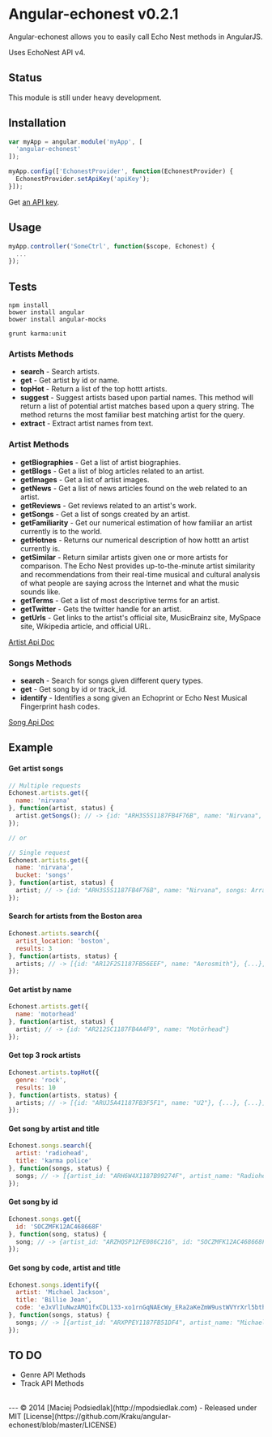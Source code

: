 Angular-echonest v0.2.1
=============

Angular-echonest allows you to easily call Echo Nest methods in AngularJS.

Uses EchoNest API v4.

## Status
This module is still under heavy development.

## Installation
```js
var myApp = angular.module('myApp', [
  'angular-echonest'
]);

myApp.config(['EchonestProvider', function(EchonestProvider) {
  EchonestProvider.setApiKey('apiKey');
}]);
```

Get [an API key](http://developer.echonest.com/docs/v4/#keys).

## Usage
```js
myApp.controller('SomeCtrl', function($scope, Echonest) {
  ...
});
```

## Tests
```
npm install
bower install angular
bower install angular-mocks

grunt karma:unit

```

### Artists Methods
  - **search** - Search artists.
  - **get** - Get artist by id or name.
  - **topHot** - Return a list of the top hottt artists.
  - **suggest** - Suggest artists based upon partial names. This method will return a list of potential artist matches based upon a query string. The method returns the most familiar best matching artist for the query.
  - **extract** - Extract artist names from text.

### Artist Methods
  - **getBiographies** - Get a list of artist biographies.
  - **getBlogs** - Get a list of blog articles related to an artist.
  - **getImages** - Get a list of artist images.
  - **getNews** - Get a list of news articles found on the web related to an artist.
  - **getReviews** - Get reviews related to an artist's work.
  - **getSongs** - Get a list of songs created by an artist.
  - **getFamiliarity** - Get our numerical estimation of how familiar an artist currently is to the world.
  - **getHotnes** - Returns our numerical description of how hottt an artist currently is.
  - **getSimilar** - Return similar artists given one or more artists for comparison. The Echo Nest provides up-to-the-minute artist similarity and recommendations from their real-time musical and cultural analysis of what people are saying across the Internet and what the music sounds like.
  - **getTerms** - Get a list of most descriptive terms for an artist.
  - **getTwitter** - Gets the twitter handle for an artist.
  - **getUrls** - Get links to the artist's official site, MusicBrainz site, MySpace site, Wikipedia article, and official URL.

[Artist Api Doc](http://developer.echonest.com/docs/v4/artist.html)

### Songs Methods
  - **search** - Search for songs given different query types.
  - **get** - Get song by id or track_id.
  - **identify** - Identifies a song given an Echoprint or Echo Nest Musical Fingerprint hash codes.

[Song Api Doc](http://developer.echonest.com/docs/v4/song.html)


## Example
#### Get artist songs
```js
// Multiple requests
Echonest.artists.get({
  name: 'nirvana'
}, function(artist, status) {
  artist.getSongs(); // -> {id: "ARH3S5S1187FB4F76B", name: "Nirvana", songs: Array[15]}
});

// or

// Single request
Echonest.artists.get({
  name: 'nirvana',
  bucket: 'songs'
}, function(artist, status) {
  artist; // -> {id: "ARH3S5S1187FB4F76B", name: "Nirvana", songs: Array[15]}
});
```

#### Search for artists from the Boston area
```js
Echonest.artists.search({ 
  artist_location: 'boston',
  results: 3
}, function(artists, status) {
  artists; // -> [{id: "AR12F2S1187FB56EEF", name: "Aerosmith"}, {...}, {...}]
});
```

#### Get artist by name
```js
Echonest.artists.get({ 
  name: 'motorhead'
}, function(artist, status) {
  artist; // -> {id: "AR212SC1187FB4A4F9", name: "Motörhead"}
});
```

#### Get top 3 rock artists
```js
Echonest.artists.topHot({
  genre: 'rock',
  results: 10
}, function(artists, status) {
  artists; // -> [{id: "ARUJ5A41187FB3F5F1", name: "U2"}, {...}, {...}]
});
```

#### Get song by artist and title
```js
Echonest.songs.search({
  artist: 'radiohead',
  title: 'karma police'
}, function(songs, status) {
  songs; // -> [{artist_id: "ARH6W4X1187B99274F", artist_name: "Radiohead", id: "SOHJOLH12A6310DFE5", title: "Karma Police"}, {...}]
});
```

#### Get song by id
```js
Echonest.songs.get({
  id: 'SOCZMFK12AC468668F'
}, function(song, status) {
  song; // -> {artist_id: "ARZHQSP12FE086C216", id: "SOCZMFK12AC468668F", artist_name: "Wil-Lean", title: "Stay Fly"}
});
```

#### Get song by code, artist and title
```js
Echonest.songs.identify({
  artist: 'Michael Jackson',
  title: 'Billie Jean',
  code: 'eJxVlIuNwzAMQ1fxCDL133-xo1rnGqNAEcWy_ERa2aKeZmW9ustWVYrXrl5bthn_laFkzguNWpklEmoTB74JKYZSPlbJ0sy9fQrsrbEaO9W3bsbaWOoK7IhkHFaf_ag2d75oOQSZczbz5CKA7XgTIBIXASvFi0A3W8pMUZ7FZTWTVbujCcADlQ_f_WbdRNJ2vDUwSF0EZmFvAku_CVy440fgiIvArWZZWoJ7GWd-CVTYC5FCFI8GQdECdROE20UQfLoIUmhLC7IiByF1gzbAs3tsSKctyC76MPJlHRsZ5qhSQhu_CJFcKtW4EMrHSIrpTGLFqsdItj1H9JYHQYN7W2nkC6GDPjZTAzL9dx0fS4M1FoROHh9YhLHWdRchQSd_CLTpOHkQQP3xQsA2-sLOUD7CzxU0GmHVdIxh46Oide0NrNEmjghG44Ax_k2AoDHsiV6WsiD6OFm8y-0Lyt8haDBBzeMlAnTuuGYIB4WA2lEPAWbdeOabgFN6TQMs6ctLA5fHyKMBB0veGrjPfP00IAlWNm9n7hEh5PiYYBGKQDP-x4F0CL8HkhoQnRWN997JyEpnHFR7EhLPQMZmgXS68hsHktEVErranvSSR2VwfJhQCnkuwhBUcINNY-xu1pmw3PmBqU9-8xu0kiF1ngOa8vwBSSzzNw=='
}, function(songs, status) {
  songs; // -> [{artist_id: "ARXPPEY1187FB51DF4", artist_name: "Michael Jackson", id: "SODJXOA1313438FB61", message: "OK (match type 5)", score: 54, title: "Billie Jean"}]
});
```

## TO DO
  * Genre API Methods
  * Track API Methods

<br>
---
© 2014 [Maciej Podsiedlak](http://mpodsiedlak.com) - Released under MIT [License](https://github.com/Kraku/angular-echonest/blob/master/LICENSE)
